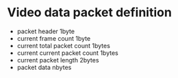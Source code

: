 # Video data packet definition

* packet header 1byte
* current frame count 1byte
* current total packet count 1bytes
* current current packet count 1bytes
* current packet length 2bytes
* packet data nbytes
